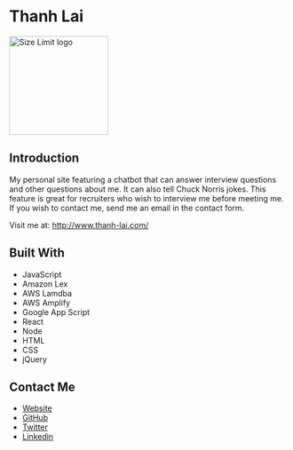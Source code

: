 # Thanh Lai
<img align="center" width="178" height="178"
     title="Size Limit logo" src="./public/favicon.ico">

## Introduction
My personal site featuring a chatbot that can answer interview questions and other questions about me. It can also tell Chuck Norris jokes. This feature is great for recruiters who wish to interview me before meeting me. If you wish to contact me, send me an email in the contact form.

Visit me at: http://www.thanh-lai.com/

## Built With

- JavaScript
- Amazon Lex
- AWS Lamdba
- AWS Amplify
- Google App Script
- React
- Node
- HTML
- CSS
- jQuery

## Contact Me

- <a href="http://www.thanh-lai.com/" target="_blank" >Website</a>
- <a href="https://github.com/Thanh-Lai" target="_blank" >GitHub</a>
- <a href="https://twitter.com/tlaiful" target="_blank" >Twitter</a>
- <a href="https://www.linkedin.com/in/thanhlai/" target="_blank" >Linkedin</a>